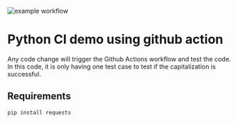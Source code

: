 ![example workflow](https://github.com/aishwaryasarath/python-ci-demo/actions/workflows/python-app.yml/badge.svg)

# Python CI demo using github action

Any code change will trigger the Github Actions workflow and test the code.
In this code, it is only having one test case to test if the capitalization is successful.

## Requirements
```python
pip install requests
```

